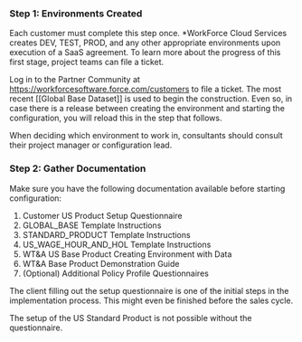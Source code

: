 ### Step 1: Environments Created

Each customer must complete this step once. *WorkForce Cloud Services creates DEV, TEST, PROD, and any other appropriate environments upon execution of a SaaS agreement. To learn more about the progress of this first stage, project teams can file a ticket. 

Log in to the Partner Community at https://workforcesoftware.force.com/customers to file a ticket. 
The most recent [[Global Base Dataset]] is used to begin the construction. Even so, in case there is a release between creating the environment and starting the configuration, you will reload this in the step that follows. 

When deciding which environment to work in, consultants should consult their project manager or configuration lead.

### Step 2: Gather Documentation

Make sure you have the following documentation available before starting configuration: 


1. Customer US Product Setup Questionnaire
2. GLOBAL_BASE Template Instructions 
3. STANDARD_PRODUCT Template Instructions
4. US_WAGE_HOUR_AND_HOL Template Instructions
5. WT&A US Base Product Creating Environment with Data
6. WT&A Base Product Demonstration Guide
7. (Optional) Additional Policy Profile Questionnaires

The client filling out the setup questionnaire is one of the initial steps in the implementation process. This might even be finished before the sales cycle. 

The setup of the US Standard Product is not possible without the questionnaire.